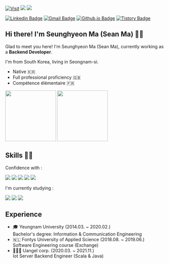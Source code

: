 [![Visit](https://hits.seeyoufarm.com/api/count/incr/badge.svg?url=https%3A%2F%2Fgithub.com%2Fseanmaaa&count_bg=%23039BE5&title_bg=%23555555&icon=&icon_color=%23E7E7E7&title=visit&edge_flat=false)](https://hits.seeyoufarm.com)
<img src="https://img.shields.io/github/followers/seanmaaa?style=social">
<img src="https://img.shields.io/github/stars/seanmaaa?style=social">

[![Linkedin Badge](https://img.shields.io/badge/Linkedin-0A66C2?style=flat&logo=Linkedin&logoColor=white)](https://www.linkedin.com/in/seunghyeon-ma/)
[![Gmail Badge](https://img.shields.io/badge/Gmail-EA4335?style=flat&logo=Gmail&logoColor=white)](mailto:kr.seunghyeon@gmail.com)
[![Github.io Badge](https://img.shields.io/badge/Algorithm%20Blog-546E7A?style=flat&logoColor=white)](https://seanmaaa.github.io/)
[![Tistory Badge](https://img.shields.io/badge/Tech%20Blog-6D4C41?style=flat&logoColor=white)](https://sean-ma.tistory.com/)

## Hi there! I'm Seunghyeon Ma (Sean Ma) 👋🏻

Glad to meet you here! I'm Seunghyeon Ma (Sean Ma), currently working as a **Backend Developer**.

I'm from South Korea, living in Seongnam-si.

 - Native 🇰🇷
 - Full professional proficiency 🇬🇧
 - Compétence élémentaire 🇫🇷

<p>
<img src="https://github-readme-stats.vercel.app/api/top-langs/?username=seanmaaa&layout=compact" height="160">
<img src="https://github-readme-stats.vercel.app/api?username=seanmaaa&show_icons=true" height="160">
</p>

## Skills 💪🏻

Confidence with :
<p>
<img src="https://img.shields.io/badge/Scala-DC322F?style=flat-square&logo=Scala&logoColor=white"/>
<img src="https://img.shields.io/badge/Java-007396?style=flat-square&logo=Java&logoColor=white"/>
<img src="https://img.shields.io/badge/Spring%20Boot-6DB33F?style=flat-square&logo=Spring%20Boot&logoColor=white"/>
<img src="https://img.shields.io/badge/Play%20Framework-A1CF56?style=flat-square&logoColor=white"/>
<img src="https://img.shields.io/badge/Akka-4A9EC2?style=flat-square&logoColor=white"/>
</p>

I'm currently studying :
<p>
<img src="https://img.shields.io/badge/Kotlin-7F52FF?style=flat-square&logo=Kotlin&logoColor=white"/>
<img src="https://img.shields.io/badge/JavaScript-F7DF1E?style=flat-square&logo=JavaScript&logoColor=white"/>
<img src="https://img.shields.io/badge/React-61DAFB?style=flat-square&logo=React&logoColor=white"/>
</p>

## Experience

- 🎓 Yeungnam University (2014.03. ~ 2020.02.)  
Bachelor's degree: Information & Communication Engineering
- 🇳🇱 Fontys University of Applied Science (2018.08. ~ 2019.06.)  
Software Engineering course (Exchange) 
- 🧑🏻‍💻 Uangel corp. (2020.03. ~ 2021.11.)  
Iot Server Backend Engineer (Scala & Java)


<!--
**seanmaaa/seanmaaa** is a ✨ _special_ ✨ repository because its `README.md` (this file) appears on your GitHub profile.

Here are some ideas to get you started:

- 🔭 I’m currently working on ...
- 🌱 I’m currently learning ...
- 👯 I’m looking to collaborate on ...
- 🤔 I’m looking for help with ...
- 💬 Ask me about ...
- 📫 How to reach me: ...
- 😄 Pronouns: ...
- ⚡ Fun fact: ...
-->

